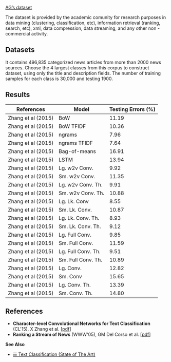 [AG’s dataset](https://www.di.unipi.it/~gulli/AG_corpus_of_news_articles.html)

The dataset is provided by the academic comunity for research purposes in data mining (clustering, classification, etc), information retrieval (ranking, search, etc), xml, data compression, data streaming, and any other non - commercial activity.

## Datasets
It contains 496,835 categorized news articles from more than 2000 news sources. Choose the 4 largest classes from this corpus to construct dataset, using only the title and description fields. The number of training samples for each class is 30,000 and testing 1900.

## Results

| References         | Model              | Testing Errors (%) |
|--------------------|--------------------|--------------|
| Zhang et al (2015) | BoW                | 11.19        |
| Zhang et al (2015) | BoW TFIDF          | 10.36        |
| Zhang et al (2015) | ngrams             | 7.96         |
| Zhang et al (2015) | ngrams TFIDF       | 7.64         |
| Zhang et al (2015) | Bag-of-means       | 16.91        |
| Zhang et al (2015) | LSTM               | 13.94        |
| Zhang et al (2015) | Lg. w2v Conv.      | 9.92         |
| Zhang et al (2015) | Sm. w2v Conv.      | 11.35        |
| Zhang et al (2015) | Lg. w2v Conv. Th.  | 9.91         |
| Zhang et al (2015) | Sm. w2v Conv. Th.  | 10.88        |
| Zhang et al (2015) | Lg. Lk. Conv       | 8.55         |
| Zhang et al (2015) | Sm. Lk. Conv.      | 10.87        |
| Zhang et al (2015) | Lg. Lk. Conv. Th.  | 8.93         |
| Zhang et al (2015) | Sm. Lk. Conv. Th.  | 9.12         |
| Zhang et al (2015) | Lg. Full Conv.     | 9.85         |
| Zhang et al (2015) | Sm. Full Conv.     | 11.59        |
| Zhang et al (2015) | Lg. Full Conv. Th. | 9.51         |
| Zhang et al (2015) | Sm. Full Conv. Th. | 10.89        |
| Zhang et al (2015) | Lg. Conv.          | 12.82        |
| Zhang et al (2015) | Sm. Conv           | 15.65        |
| Zhang et al (2015) | Lg. Conv. Th.      | 13.39        |
| Zhang et al (2015) | Sm. Conv. Th.      | 14.80        |


## References 
* **Character-level Convolutional Networks for Text Classification** (CL'15), X Zhang et al. [[pdf](https://arxiv.org/pdf/1509.01626.pdf)]
* **Ranking a Stream of News** (WWW'05), GM Del Corso et al. [[pdf](http://citeseerx.ist.psu.edu/viewdoc/download?doi=10.1.1.59.5776&rep=rep1&type=pdf)]

**See Also**

* [☶ Text Classification (State of The Art)](https://github.com/magizbox/underthesea/wiki/English-NLP-SOTA#text-classification)